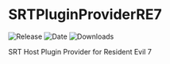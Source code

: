 # SRTPluginProviderRE7
![Release](https://img.shields.io/github/v/release/Mysterion06/SRTPluginProviderRE7?label=current%20release&style=for-the-badge)
![Date](https://img.shields.io/github/release-date/Mysterion06/SRTPluginProviderRE7?style=for-the-badge)
![Downloads](https://img.shields.io/github/downloads/Mysterion06/SRTPluginProviderRE7/total?color=%23007EC6&style=for-the-badge)

SRT Host Plugin Provider for Resident Evil 7
